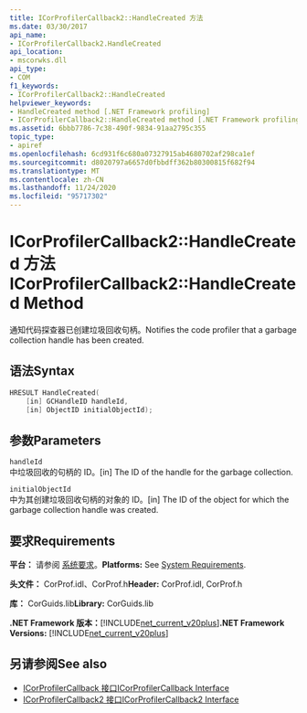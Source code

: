 ```yaml
---
title: ICorProfilerCallback2::HandleCreated 方法
ms.date: 03/30/2017
api_name:
- ICorProfilerCallback2.HandleCreated
api_location:
- mscorwks.dll
api_type:
- COM
f1_keywords:
- ICorProfilerCallback2::HandleCreated
helpviewer_keywords:
- HandleCreated method [.NET Framework profiling]
- ICorProfilerCallback2::HandleCreated method [.NET Framework profiling]
ms.assetid: 6bbb7786-7c38-490f-9834-91aa2795c355
topic_type:
- apiref
ms.openlocfilehash: 6cd931f6c680a07327915ab4680702af298ca1ef
ms.sourcegitcommit: d8020797a6657d0fbbdff362b80300815f682f94
ms.translationtype: MT
ms.contentlocale: zh-CN
ms.lasthandoff: 11/24/2020
ms.locfileid: "95717302"
---
```

# <a name="icorprofilercallback2handlecreated-method"></a><span data-ttu-id="6e8d7-102">ICorProfilerCallback2::HandleCreated 方法</span><span class="sxs-lookup"><span data-stu-id="6e8d7-102">ICorProfilerCallback2::HandleCreated Method</span></span>

<span data-ttu-id="6e8d7-103">通知代码探查器已创建垃圾回收句柄。</span><span class="sxs-lookup"><span data-stu-id="6e8d7-103">Notifies the code profiler that a garbage collection handle has been created.</span></span>  
  
## <a name="syntax"></a><span data-ttu-id="6e8d7-104">语法</span><span class="sxs-lookup"><span data-stu-id="6e8d7-104">Syntax</span></span>  
  
```cpp  
HRESULT HandleCreated(  
    [in] GCHandleID handleId,  
    [in] ObjectID initialObjectId);  
```  
  
## <a name="parameters"></a><span data-ttu-id="6e8d7-105">参数</span><span class="sxs-lookup"><span data-stu-id="6e8d7-105">Parameters</span></span>  

 `handleId`  
 <span data-ttu-id="6e8d7-106">中垃圾回收的句柄的 ID。</span><span class="sxs-lookup"><span data-stu-id="6e8d7-106">[in] The ID of the handle for the garbage collection.</span></span>  
  
 `initialObjectId`  
 <span data-ttu-id="6e8d7-107">中为其创建垃圾回收句柄的对象的 ID。</span><span class="sxs-lookup"><span data-stu-id="6e8d7-107">[in] The ID of the object for which the garbage collection handle was created.</span></span>  
  
## <a name="requirements"></a><span data-ttu-id="6e8d7-108">要求</span><span class="sxs-lookup"><span data-stu-id="6e8d7-108">Requirements</span></span>  

 <span data-ttu-id="6e8d7-109">**平台：** 请参阅 [系统要求](../../get-started/system-requirements.md)。</span><span class="sxs-lookup"><span data-stu-id="6e8d7-109">**Platforms:** See [System Requirements](../../get-started/system-requirements.md).</span></span>  
  
 <span data-ttu-id="6e8d7-110">**头文件：** CorProf.idl、CorProf.h</span><span class="sxs-lookup"><span data-stu-id="6e8d7-110">**Header:** CorProf.idl, CorProf.h</span></span>  
  
 <span data-ttu-id="6e8d7-111">**库：** CorGuids.lib</span><span class="sxs-lookup"><span data-stu-id="6e8d7-111">**Library:** CorGuids.lib</span></span>  
  
 <span data-ttu-id="6e8d7-112">**.NET Framework 版本：**[!INCLUDE[net_current_v20plus](../../../../includes/net-current-v20plus-md.md)]</span><span class="sxs-lookup"><span data-stu-id="6e8d7-112">**.NET Framework Versions:** [!INCLUDE[net_current_v20plus](../../../../includes/net-current-v20plus-md.md)]</span></span>  
  
## <a name="see-also"></a><span data-ttu-id="6e8d7-113">另请参阅</span><span class="sxs-lookup"><span data-stu-id="6e8d7-113">See also</span></span>

- [<span data-ttu-id="6e8d7-114">ICorProfilerCallback 接口</span><span class="sxs-lookup"><span data-stu-id="6e8d7-114">ICorProfilerCallback Interface</span></span>](icorprofilercallback-interface.md)
- [<span data-ttu-id="6e8d7-115">ICorProfilerCallback2 接口</span><span class="sxs-lookup"><span data-stu-id="6e8d7-115">ICorProfilerCallback2 Interface</span></span>](icorprofilercallback2-interface.md)
